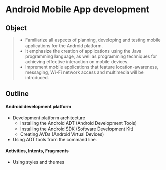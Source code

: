 # Android Mobile App development

## Object
>* Familiarize all aspects of planning, developing and testing mobile applications for the Android platform. 
>* It emphasize the creation of applications using the Java programming language, as well as programming techniques for achieving effective interaction on mobile devices. 
>* Imprement mobile applications that feature location-awareness, messaging, Wi-Fi network access and multimedia will be introduced.

## Outline
#### Android development platform
* Development platform architecture
    * Installing the Android ADT (Android Development Tools)
    * Installing the Android SDK (Software Development Kit)
    * Creating AVDs (Android Virtual Devices)
* Using ADT tools from the command line.

#### Activities, Intents, Fragments
* Using styles and themes
